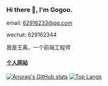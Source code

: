 ### Hi there 👋, I'm Gogoo.

email: 62916233@qq.com

wechat: 629162344

我是王禹，一个前端工程师

#### [个人网站](https://wangyu.me)

[![Anurag's GitHub stats](https://github-readme-stats.vercel.app/api?username=wangyu-1995)](https://github.com/anuraghazra/github-readme-stats)
[![Top Langs](https://github-readme-stats.vercel.app/api/top-langs/?username=anuraghazra&layout=compact)](https://github.com/anuraghazra/github-readme-stats)
